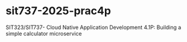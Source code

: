 # sit737-2025-prac4p
SIT323/SIT737- Cloud Native Application Development 4.1P: Building a simple calculator microservice
